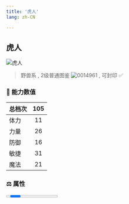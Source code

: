 ```yaml
---
title: '虎人'
lang: zh-CN

---
```



## 虎人

![虎人](https://user-images.githubusercontent.com/78347270/115937668-69804200-a4d3-11eb-88d8-411c3fb1a650.gif) 

> 野兽系 , 2级普通图鉴 ![0014961](https://user-images.githubusercontent.com/78347270/115963859-4ea5e000-a55c-11eb-84e2-5fee99d1fbb6.gif) , 可封印 ✅ 


### 💪 能力数值

| 总档次       | 105            |
| :----------- |:-------------:|
| 体力      | 11   <Stars :number="1" />  |
| 力量      | 26   <Stars :number="2.5" />  |
| 防御      | 16  <Stars :number="1.5" />  | 
| 敏捷      | 31  <Stars :number="3" />  | 
| 魔法      | 21  <Stars :number="2" />   | 


### ⚖️ 属性


<Progress earth :number="3" />

<Progress water :number="0" />

<Progress fire :number="0" />

<Progress wind :number="7" />


### 👶 1级出现点

无



